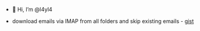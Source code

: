 - 👋 Hi, I’m @l4yl4

- download emails via IMAP from all folders and skip existing emails - [gist](https://gist.github.com/l4yl4/8e88f508dcc5b2eaeb08d7a5f8408d8e)

<!---
l4yl4/l4yl4 is a ✨ special ✨ repository because its `README.md` (this file) appears on your GitHub profile.
You can click the Preview link to take a look at your changes.
--->
